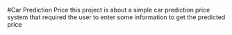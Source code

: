 #Car Prediction Price
this project is about a simple car prediction price system 
that required the user to enter some information to get
the predicted price 
